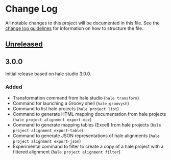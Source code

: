 # Change Log
All notable changes to this project will be documented in this file.
See the [change log guidelines](http://keepachangelog.com/) for information on how to structure the file.

## [Unreleased]

## 3.0.0

Initial release based on hale studio 3.0.0.

### Added
- Transformation command from hale studio (`hale transform`)
- Command for launching a Groovy shell (`hale groovysh`)
- Command to list hale projects (`hale project list`)
- Command to generate HTML mapping documentation from hale projects (`hale project alignment export-doc`)
- Command to generate mapping tables (Excel) from hale projects (`hale project alignment export-table`)
- Command to generate JSON representations of hale alignments (`hale project alignment export-json`)
- Experimental command to filter to create a copy of a hale project with a filtered alignment (`hale project alignment filter`)

[Unreleased]: https://github.com/halestudio/hale/compare/3.0.0...HEAD

